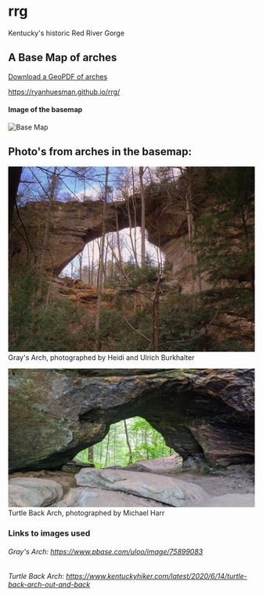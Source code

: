 # rrg
Kentucky's historic Red River Gorge

## A Base Map of arches

[Download a GeoPDF of arches](basemap/Layout.pdf)

https://ryanhuesman.github.io/rrg/

#### Image of the basemap
![Base Map](Images/BaseMap.jpg)

## Photo's from arches in the basemap:

![Gray's Arch](Images/graysArch.jpg)
Gray's Arch, photographed by Heidi and Ulrich Burkhalter

![Turtle Back Arch](Images/turtleBackArch.jpg)
Turtle Back Arch, photographed by Michael Harr



### Links to images used
###### Gray's Arch: https://www.pbase.com/uloo/image/75899083
###### Turtle Back Arch: https://www.kentuckyhiker.com/latest/2020/6/14/turtle-back-arch-out-and-back


